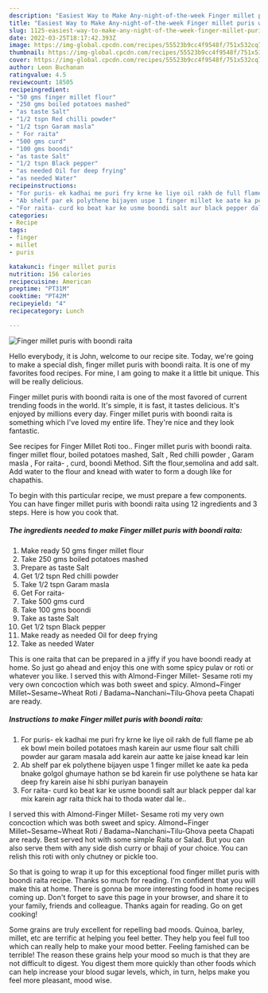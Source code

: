```yaml
---
description: "Easiest Way to Make Any-night-of-the-week Finger millet puris with boondi raita"
title: "Easiest Way to Make Any-night-of-the-week Finger millet puris with boondi raita"
slug: 1125-easiest-way-to-make-any-night-of-the-week-finger-millet-puris-with-boondi-raita
date: 2022-03-25T18:17:42.393Z
image: https://img-global.cpcdn.com/recipes/55523b9cc4f9548f/751x532cq70/finger-millet-puris-with-boondi-raita-recipe-main-photo.jpg
thumbnail: https://img-global.cpcdn.com/recipes/55523b9cc4f9548f/751x532cq70/finger-millet-puris-with-boondi-raita-recipe-main-photo.jpg
cover: https://img-global.cpcdn.com/recipes/55523b9cc4f9548f/751x532cq70/finger-millet-puris-with-boondi-raita-recipe-main-photo.jpg
author: Leon Buchanan
ratingvalue: 4.5
reviewcount: 18505
recipeingredient:
- "50 gms finger millet flour"
- "250 gms boiled potatoes mashed"
- "as taste Salt"
- "1/2 tspn Red chilli powder"
- "1/2 tspn Garam masla"
- " For raita"
- "500 gms curd"
- "100 gms boondi"
- "as taste Salt"
- "1/2 tspn Black pepper"
- "as needed Oil for deep frying"
- "as needed Water"
recipeinstructions:
- "For puris- ek kadhai me puri fry krne ke liye oil rakh de full flame pe ab ek bowl mein boiled potatoes mash karein aur usme flour salt chilli powder aur garam masala add karein aur aatte ke jaise knead kar lein"
- "Ab shelf par ek polythene bijayen uspe 1 finger millet ke aate ka peda bnake golgol ghumaye hathon se bd karein fir use polythene se hata kar deep fry karein aise hi sbhi puriyan banayein"
- "For raita- curd ko beat kar ke usme boondi salt aur black pepper dal kar mix karein agr raita thick hai to thoda water dal le.."
categories:
- Recipe
tags:
- finger
- millet
- puris

katakunci: finger millet puris 
nutrition: 156 calories
recipecuisine: American
preptime: "PT31M"
cooktime: "PT42M"
recipeyield: "4"
recipecategory: Lunch

---
```



![Finger millet puris with boondi raita](https://img-global.cpcdn.com/recipes/55523b9cc4f9548f/751x532cq70/finger-millet-puris-with-boondi-raita-recipe-main-photo.jpg)

Hello everybody, it is John, welcome to our recipe site. Today, we're going to make a special dish, finger millet puris with boondi raita. It is one of my favorites food recipes. For mine, I am going to make it a little bit unique. This will be really delicious.

Finger millet puris with boondi raita is one of the most favored of current trending foods in the world. It's simple, it is fast, it tastes delicious. It's enjoyed by millions every day. Finger millet puris with boondi raita is something which I've loved my entire life. They're nice and they look fantastic.

See recipes for Finger Millet Roti too.. Finger millet puris with boondi raita. finger millet flour, boiled potatoes mashed, Salt , Red chilli powder , Garam masla , For raita- , curd, boondi Method. Sift the flour,semolina and add salt. Add water to the flour and knead with water to form a dough like for chapathis.


To begin with this particular recipe, we must prepare a few components. You can have finger millet puris with boondi raita using 12 ingredients and 3 steps. Here is how you cook that.

<!--inarticleads1-->

##### The ingredients needed to make Finger millet puris with boondi raita:

1. Make ready 50 gms finger millet flour
1. Take 250 gms boiled potatoes mashed
1. Prepare as taste Salt
1. Get 1/2 tspn Red chilli powder
1. Take 1/2 tspn Garam masla
1. Get  For raita-
1. Take 500 gms curd
1. Take 100 gms boondi
1. Take as taste Salt
1. Get 1/2 tspn Black pepper
1. Make ready as needed Oil for deep frying
1. Take as needed Water


This is one raita that can be prepared in a jiffy if you have boondi ready at home. So just go ahead and enjoy this one with some spicy pulav or roti or whatever you like. I served this with Almond-Finger Millet- Sesame roti my very own concoction which was both sweet and spicy. Almond~Finger Millet~Sesame~Wheat Roti / Badama~Nanchani~Tilu-Ghova peeta Chapati are ready. 

<!--inarticleads2-->

##### Instructions to make Finger millet puris with boondi raita:

1. For puris- ek kadhai me puri fry krne ke liye oil rakh de full flame pe ab ek bowl mein boiled potatoes mash karein aur usme flour salt chilli powder aur garam masala add karein aur aatte ke jaise knead kar lein
1. Ab shelf par ek polythene bijayen uspe 1 finger millet ke aate ka peda bnake golgol ghumaye hathon se bd karein fir use polythene se hata kar deep fry karein aise hi sbhi puriyan banayein
1. For raita- curd ko beat kar ke usme boondi salt aur black pepper dal kar mix karein agr raita thick hai to thoda water dal le..


I served this with Almond-Finger Millet- Sesame roti my very own concoction which was both sweet and spicy. Almond~Finger Millet~Sesame~Wheat Roti / Badama~Nanchani~Tilu-Ghova peeta Chapati are ready. Best served hot with some simple Raita or Salad. But you can also serve them with any side dish curry or bhaji of your choice. You can relish this roti with only chutney or pickle too. 

So that is going to wrap it up for this exceptional food finger millet puris with boondi raita recipe. Thanks so much for reading. I'm confident that you will make this at home. There is gonna be more interesting food in home recipes coming up. Don't forget to save this page in your browser, and share it to your family, friends and colleague. Thanks again for reading. Go on get cooking!

Some grains are truly excellent for repelling bad moods. Quinoa, barley, millet, etc are terrific at helping you feel better. They help you feel full too which can really help to make your mood better. Feeling famished can be terrible! The reason these grains help your mood so much is that they are not difficult to digest. You digest them more quickly than other foods which can help increase your blood sugar levels, which, in turn, helps make you feel more pleasant, mood wise.

